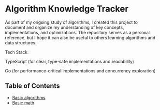 # Algorithm Knowledge Tracker

As part of my ongoing study of algorithms, I created this project to document and organize my understanding of key concepts, implementations, and optimizations. The repository serves as a personal reference, but I hope it can also be useful to others learning algorithms and data structures.

Tech Stack:

TypeScript (for clear, type-safe implementations and readability)

Go (for performance-critical implementations and concurrency exploration)


## Table of Contents
- [Basic algorithms](basic-algorithms/README.md)
- [Basic math](basic-math/README.md)